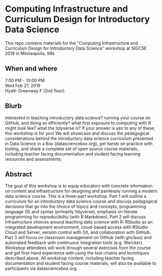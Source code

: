 # Computing Infrastructure and Curriculum Design for Introductory Data Science

This repo contains materials for the "Computing Infrastructure and Curriculum Design for Introductory Data Science" workshop at SIGCSE 2019 in Minneapolis, MN.

## When and where

7:00 PM - 10:00 PM  
Wed Feb 27, 2019  
Hyatt: Greenway F (2nd floor)
 
## Blurb

Interested in teaching introductory data science? running your course on GitHub, and doing so efficiently? what first exposure to computing with R might look like? what the tidyverse is? If your answer is yes to any of these, this workshop is for you! We will showcase and discuss the pedagogical considerations behind the introductory data science curriculum presented in Data Science in a Box (datasciencebox.org), get hands on practice with tooling, and share a complete set of open source course materials, including teacher facing documentation and student facing learning resources and assessments.

## Abstract

The goal of this workshop is to equip educators with concrete information on content and infrastructure for designing and painlessly running a modern data science course. This is a three-part workshop. Part 1 will outline a curriculum for an introductory data science course and discuss pedagogical decisions that go into the choice of topics and concepts, programming language (R) and syntax (primarily tidyverse), emphasis on literate programming for reproducibility (with R Markdown). Part 2 will discuss infrastructure choices around teaching data science with R: RStudio as an integrated development environment, cloud-based access with RStudio Cloud and Server, version control with Git, and collaboration with GitHub. Part 3 will focus on classroom management on GitHub (with ghclass) and automated feedback with continuous integration tools (e.g. Wercker). Workshop attendees will work through several exercises from the course and get first-hand experience with using the tool-chains and techniques described above. All workshop content, including teacher facing documentation and student facing course materials, will also be available to participants via datasciencebox.org.

